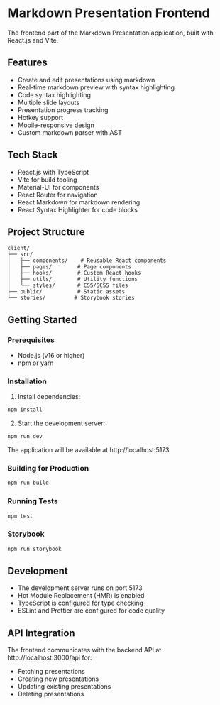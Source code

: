# Markdown Presentation Frontend

The frontend part of the Markdown Presentation application, built with React.js and Vite.

## Features

- Create and edit presentations using markdown
- Real-time markdown preview with syntax highlighting
- Code syntax highlighting
- Multiple slide layouts
- Presentation progress tracking
- Hotkey support
- Mobile-responsive design
- Custom markdown parser with AST

## Tech Stack

- React.js with TypeScript
- Vite for build tooling
- Material-UI for components
- React Router for navigation
- React Markdown for markdown rendering
- React Syntax Highlighter for code blocks

## Project Structure

```
client/
├── src/
│   ├── components/    # Reusable React components
│   ├── pages/        # Page components
│   ├── hooks/        # Custom React hooks
│   ├── utils/        # Utility functions
│   └── styles/       # CSS/SCSS files
├── public/           # Static assets
└── stories/         # Storybook stories
```

## Getting Started

### Prerequisites

- Node.js (v16 or higher)
- npm or yarn

### Installation

1. Install dependencies:
```bash
npm install
```

2. Start the development server:
```bash
npm run dev
```

The application will be available at http://localhost:5173

### Building for Production

```bash
npm run build
```

### Running Tests

```bash
npm test
```

### Storybook

```bash
npm run storybook
```

## Development

- The development server runs on port 5173
- Hot Module Replacement (HMR) is enabled
- TypeScript is configured for type checking
- ESLint and Prettier are configured for code quality

## API Integration

The frontend communicates with the backend API at http://localhost:3000/api for:
- Fetching presentations
- Creating new presentations
- Updating existing presentations
- Deleting presentations
